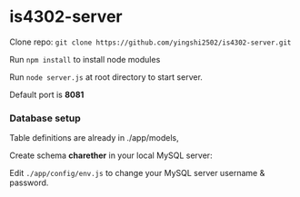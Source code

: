 # is4302-server

Clone repo: `git clone https://github.com/yingshi2502/is4302-server.git`

Run `npm install` to install node modules

Run `node server.js` at root directory to start server.

Default port is __8081__

### Database setup

Table definitions are already in ./app/models, 

Create schema __charether__ in your local MySQL server:

Edit `./app/config/env.js` to change your MySQL server username & password.

